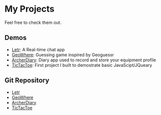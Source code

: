 # My Projects
Feel free to check them out.

## Demos
- [Letr](https://storied-seahorse-83953f.netlify.app/): A Real-time chat app 
- [GeoWhere](https://geowhere.netlify.app/): Guessing game inspired by Geoguessr
- [ArcherDiary](https://floating-inlet-90734.herokuapp.com/): Diary app used to record and store your equipment profile
- [TicTacToe](https://dkdam.github.io/Tic-Tac-Toe/): First project I built to demostrate basic JavaScipt/JQueary

## Git Repository
- [Letr](https://github.com/dkdam/Letr)
- [GeoWhere](https://github.com/dkdam/project2-client)
- [ArcherDiary](https://github.com/dkdam/Archer-Session-Diaries)
- [TicTacToe](https://github.com/dkdam/Tic-Tac-Toe)

<!---
dkdam/dkdam is a ✨ special ✨ repository because its `README.md` (this file) appears on your GitHub profile.
You can click the Preview link to take a look at your changes.
--->
